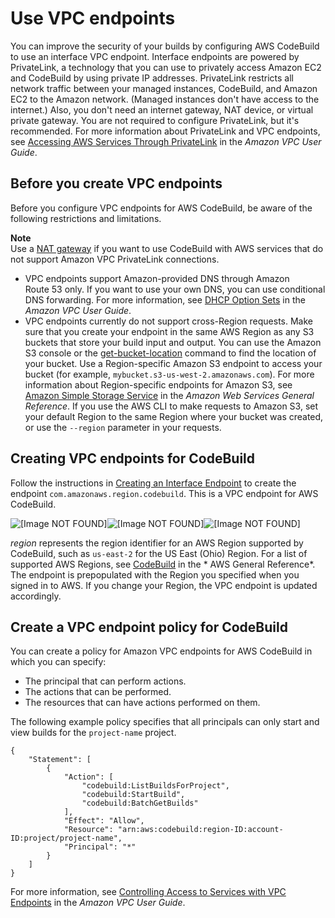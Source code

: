 # Use VPC endpoints<a name="use-vpc-endpoints-with-codebuild"></a>

 You can improve the security of your builds by configuring AWS CodeBuild to use an interface VPC endpoint\. Interface endpoints are powered by PrivateLink, a technology that you can use to privately access Amazon EC2 and CodeBuild by using private IP addresses\. PrivateLink restricts all network traffic between your managed instances, CodeBuild, and Amazon EC2 to the Amazon network\. \(Managed instances don't have access to the internet\.\) Also, you don't need an internet gateway, NAT device, or virtual private gateway\. You are not required to configure PrivateLink, but it's recommended\. For more information about PrivateLink and VPC endpoints, see [Accessing AWS Services Through PrivateLink](https://docs.aws.amazon.com/vpc/latest/userguide/how-it-works.html#what-is-privatelink) in the *Amazon VPC User Guide*\. 

## Before you create VPC endpoints<a name="vpc-endpoints-before-you-begin"></a>

 Before you configure VPC endpoints for AWS CodeBuild, be aware of the following restrictions and limitations\. 

**Note**  
 Use a [NAT gateway](https://docs.aws.amazon.com/vpc/latest/userguide/VPC_NAT_Instance.html) if you want to use CodeBuild with AWS services that do not support Amazon VPC PrivateLink connections\. 
+  VPC endpoints support Amazon\-provided DNS through Amazon Route 53 only\. If you want to use your own DNS, you can use conditional DNS forwarding\. For more information, see [DHCP Option Sets](https://docs.aws.amazon.com/vpc/latest/userguide/VPC_DHCP_Options.html) in the *Amazon VPC User Guide*\. 
+  VPC endpoints currently do not support cross\-Region requests\. Make sure that you create your endpoint in the same AWS Region as any S3 buckets that store your build input and output\. You can use the Amazon S3 console or the [get\-bucket\-location](https://docs.aws.amazon.com/cli/latest/reference/s3api/get-bucket-location.html) command to find the location of your bucket\. Use a Region\-specific Amazon S3 endpoint to access your bucket \(for example, `mybucket.s3-us-west-2.amazonaws.com`\)\. For more information about Region\-specific endpoints for Amazon S3, see [Amazon Simple Storage Service](https://docs.aws.amazon.com/general/latest/gr/rande.html#s3_region) in the *Amazon Web Services General Reference*\. If you use the AWS CLI to make requests to Amazon S3, set your default Region to the same Region where your bucket was created, or use the `--region` parameter in your requests\.

## Creating VPC endpoints for CodeBuild<a name="creating-vpc-endpoints"></a>

Follow the instructions in [Creating an Interface Endpoint](https://docs.aws.amazon.com/vpc/latest/userguide/vpce-interface.html#create-interface-endpoint) to create the endpoint `com.amazonaws.region.codebuild`\. This is a VPC endpoint for AWS CodeBuild\. 

![\[Image NOT FOUND\]](http://docs.aws.amazon.com/codebuild/latest/userguide/images/vpc-endpoint.png)![\[Image NOT FOUND\]](http://docs.aws.amazon.com/codebuild/latest/userguide/)![\[Image NOT FOUND\]](http://docs.aws.amazon.com/codebuild/latest/userguide/)

 *region* represents the region identifier for an AWS Region supported by CodeBuild, such as `us-east-2` for the US East \(Ohio\) Region\. For a list of supported AWS Regions, see [CodeBuild](https://docs.aws.amazon.com/general/latest/gr/rande.html#codebuild_region) in the * AWS General Reference*\. The endpoint is prepopulated with the Region you specified when you signed in to AWS\. If you change your Region, the VPC endpoint is updated accordingly\. 

## Create a VPC endpoint policy for CodeBuild<a name="creating-vpc-endpoint-policy"></a>

 You can create a policy for Amazon VPC endpoints for AWS CodeBuild in which you can specify:
+ The principal that can perform actions\.
+ The actions that can be performed\.
+ The resources that can have actions performed on them\. 

The following example policy specifies that all principals can only start and view builds for the `project-name` project\. 

```
{
    "Statement": [
        {
            "Action": [
                "codebuild:ListBuildsForProject",
                "codebuild:StartBuild",
                "codebuild:BatchGetBuilds"
            ],
            "Effect": "Allow",
            "Resource": "arn:aws:codebuild:region-ID:account-ID:project/project-name",
            "Principal": "*"
        }
    ]
}
```

 For more information, see [Controlling Access to Services with VPC Endpoints](https://docs.aws.amazon.com/vpc/latest/userguide/vpc-endpoints-access.html) in the *Amazon VPC User Guide*\. 